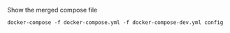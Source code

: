 Show the merged compose file

```
docker-compose -f docker-compose.yml -f docker-compose-dev.yml config
```
